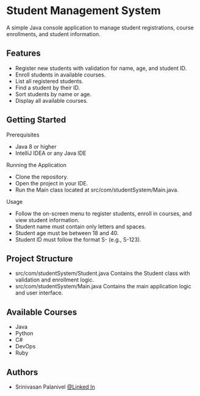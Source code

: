 
# Student Management System

A simple Java console application to manage student registrations, course enrollments, and student information.


## Features

- Register new students with validation for name, age, and student ID.
- Enroll students in available courses.
- List all registered students.
- Find a student by their ID.
- Sort students by name or age.
- Display all available courses.
## Getting Started

Prerequisites
- Java 8 or higher
- IntelliJ IDEA or any Java IDE

Running the Application

- Clone the repository.
- Open the project in your IDE.
- Run the Main class located at src/com/studentSystem/Main.java.

Usage

- Follow the on-screen menu to register students, enroll in courses, and view student information.
- Student name must contain only letters and spaces.
- Student age must be between 18 and 40.
- Student ID must follow the format S-<digits> (e.g., S-123).
## Project Structure

- src/com/studentSystem/Student.java
  Contains the Student class with validation and enrollment logic.
- src/com/studentSystem/Main.java
  Contains the main application logic and user interface.
## Available Courses

- Java
- Python
- C#
- DevOps
- Ruby
## Authors

- Srinivasan Palanivel [@Linked In](https://www.linkedin.com/in/srinivasan-palanivel-a5bb22251/)

